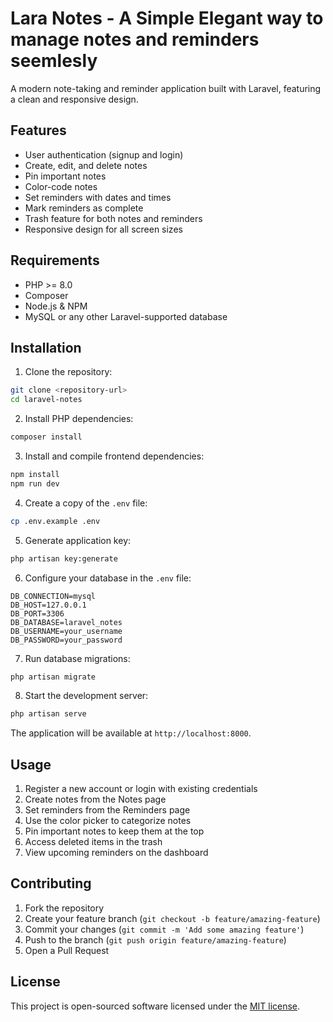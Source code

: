# Lara Notes - A Simple Elegant way to manage notes and reminders seemlesly

A modern note-taking and reminder application built with Laravel, featuring a clean and responsive design.

## Features

- User authentication (signup and login)
- Create, edit, and delete notes
- Pin important notes
- Color-code notes
- Set reminders with dates and times
- Mark reminders as complete
- Trash feature for both notes and reminders
- Responsive design for all screen sizes

## Requirements

- PHP >= 8.0
- Composer
- Node.js & NPM
- MySQL or any other Laravel-supported database

## Installation

1. Clone the repository:
```bash
git clone <repository-url>
cd laravel-notes
```

2. Install PHP dependencies:
```bash
composer install
```

3. Install and compile frontend dependencies:
```bash
npm install
npm run dev
```

4. Create a copy of the `.env` file:
```bash
cp .env.example .env
```

5. Generate application key:
```bash
php artisan key:generate
```

6. Configure your database in the `.env` file:
```
DB_CONNECTION=mysql
DB_HOST=127.0.0.1
DB_PORT=3306
DB_DATABASE=laravel_notes
DB_USERNAME=your_username
DB_PASSWORD=your_password
```

7. Run database migrations:
```bash
php artisan migrate
```

8. Start the development server:
```bash
php artisan serve
```

The application will be available at `http://localhost:8000`.

## Usage

1. Register a new account or login with existing credentials
2. Create notes from the Notes page
3. Set reminders from the Reminders page
4. Use the color picker to categorize notes
5. Pin important notes to keep them at the top
6. Access deleted items in the trash
7. View upcoming reminders on the dashboard

## Contributing

1. Fork the repository
2. Create your feature branch (`git checkout -b feature/amazing-feature`)
3. Commit your changes (`git commit -m 'Add some amazing feature'`)
4. Push to the branch (`git push origin feature/amazing-feature`)
5. Open a Pull Request

## License

This project is open-sourced software licensed under the [MIT license](https://opensource.org/licenses/MIT).
